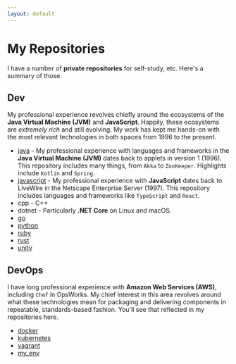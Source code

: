 ```yaml
---
layout: default
---
```


# My Repositories

I have a number of **private repositories** for self-study, etc. Here's a summary of those. 

## Dev

My professional experience revolves chiefly around the ecosystems of the **Java Virtual Machine (JVM)** and **JavaScript**. Happily, these ecosystems are _extremely rich_ and still evolving. My work has kept me hands-on with the most relevant technologies in both spaces from 1996 to the present.

- [java](./java.md) - My professional experience with languages and frameworks in the **Java Virtual Machine (JVM)** dates back to applets in version 1 (1996). This repository includes many things, from `Akka` to `ZooKeeper`. Highlights include `Kotlin` and `Spring`.
- [javascript](./javascript.md) - My professional experience with **JavaScript** dates back to LiveWire in the Netscape Enterprise Server (1997). This repository includes languages and frameworks like `TypeScript` and `React`.
- cpp - C++
- dotnet - Particularly **.NET Core** on Linux and macOS.
- [go](./go.md)
- [python](./python.md)
- [ruby](./ruby.md)
- [rust](./rust.md)
- [unity](./unity.md)

## DevOps

I have long professional experience with **Amazon Web Services (AWS)**, including `Chef` in OpsWorks. My chief interest in this area revolves around what these technologies mean for packaging and delivering components in repeatable, standards-based fashion. You'll see that reflected in my repositories here.

- [docker](./docker.md)
- [kubernetes](./kubernetes.md)
- [vagrant](./vagrant.md)
- [my_env](./my_env.md)